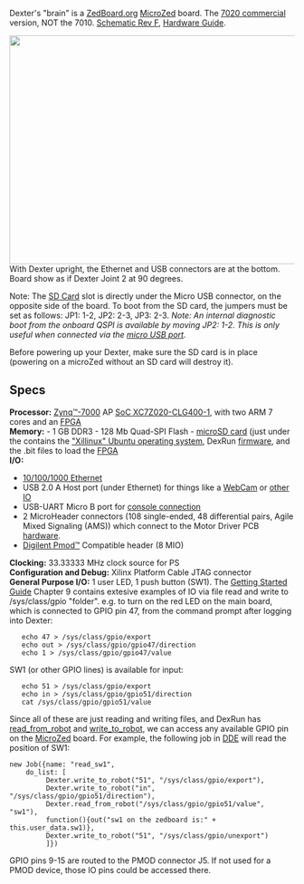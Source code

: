 Dexter's "brain" is a [ZedBoard.org](http://zedboard.org) [MicroZed](http://zedboard.org/product/microzed) board. The [7020 commercial](https://www.avnet.com/shop/us/products/avnet-engineering-services/aes-z7mb-7z020-som-g-rev-g-3074457345635208188/) version, NOT the 7010. [Schematic Rev F](http://microzed.org/sites/default/files/documentations/MicroZed_Rev_F_Schematic_141212.pdf), [Hardware Guide](http://zedboard.org/sites/default/files/documentations/5276-MicroZed-HW-UG-v1-7-V1.pdf). 

<img src="http://zedboard.org/sites/default/files/product_spec_images/front_view_overlay.png" width=729 height=404>
<BR>With Dexter upright, the Ethernet and USB connectors are at the bottom. Board show as if Dexter Joint 2 at 90 degrees. 

Note: The [SD Card](SD-Card-Image) slot is directly under the Micro USB connector, on the opposite side of the board. To boot from the SD card, the jumpers must be set as follows:  JP1: 1-2, JP2: 2-3, JP3: 2-3. _Note: An internal diagnostic boot from the onboard QSPI is available by moving JP2: 1-2. This is only useful when connected via the [micro USB port](Dexter-USB-Connection)._

Before powering up your Dexter, make sure the SD card is in place (powering on a microZed without an SD card will destroy it).

## Specs
**Processor:** [Zynq™-7000](https://www.xilinx.com/products/silicon-devices/soc/zynq-7000.html) AP [SoC XC7Z020-CLG400-1](https://www.xilinx.com/support/documentation/data_sheets/ds190-Zynq-7000-Overview.pdf), with two ARM 7 cores and an [FPGA](Gateware)<BR>
**Memory:** - 1 GB DDR3 - 128 Mb Quad-SPI Flash - [microSD card](SD-Card-Image) (just under the contains the ["Xillinux" Ubuntu operating system](http://xillybus.com/xillinux), DexRun [firmware](Firmware), and the .bit files to load the [FPGA](Gateware) 
<BR>
**I/O:**
 - [10/100/1000 Ethernet](Dexter-Networking)
 - USB 2.0 A Host port (under Ethernet) for things like a [WebCam](WebCam) or [other IO](End-Effectors)
 - USB-UART Micro B port for [console connection](Dexter-USB-Connection)
 - 2 MicroHeader connectors (108 single-ended, 48 differential pairs, Agile Mixed Signaling
(AMS)) which connect to the Motor Driver PCB [hardware](Hardware).
 - [Digilent Pmod™](https://store.digilentinc.com/pmod-expansion-modules/by-form-factor/2x4/) Compatible header (8 MIO)

**Clocking:** 33.33333 MHz clock source for PS<BR>
**Configuration and Debug:** Xilinx Platform Cable JTAG connector<BR>
**General Purpose I/O:** 1 user LED, 1 push button (SW1). The [Getting Started Guide](http://www.zedboard.org/sites/default/files/documentations/5164-MicroZed-GettingStarted-V1.pdf) Chapter 9 contains extesive examples of IO via file read and write to /sys/class/gpio "folder". e.g. to turn on the red LED on the main board, which is connected to GPIO pin 47, from the command prompt after logging into Dexter:
````
   echo 47 > /sys/class/gpio/export
   echo out > /sys/class/gpio/gpio47/direction
   echo 1 > /sys/class/gpio/gpio47/value
````
SW1 (or other GPIO lines) is available for input:
````
   echo 51 > /sys/class/gpio/export
   echo in > /sys/class/gpio/gpio51/direction
   cat /sys/class/gpio/gpio51/value
````
Since all of these are just reading and writing files, and DexRun has [read_from_robot](read-from-robot) and [write_to_robot](write-to-robot), we can access any available GPIO pin on the [MicroZed](MicroZed) board. For example, the following job in [DDE](DDE) will read the position of SW1:
````
new Job({name: "read_sw1",
	do_list: [
         Dexter.write_to_robot("51", "/sys/class/gpio/export"),
         Dexter.write_to_robot("in", "/sys/class/gpio/gpio51/direction"),
         Dexter.read_from_robot("/sys/class/gpio/gpio51/value", "sw1"),
         function(){out("sw1 on the zedboard is:" + this.user_data.sw1)},
         Dexter.write_to_robot("51", "/sys/class/gpio/unexport")
         ]})
````
GPIO pins 9-15 are routed to the PMOD connector J5. If not used for a PMOD device, those IO pins could be accessed there.

